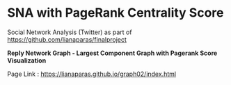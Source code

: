 # SNA with PageRank Centrality Score

Social Network Analysis (Twitter) as part of https://github.com/lianaparas/finalproject

<b>Reply Network Graph - Largest Component Graph with Pagerank Score Visualization</b>

Page Link :
          https://lianaparas.github.io/graph02/index.html
